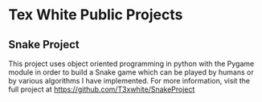 # Tex White Public Projects

## Snake Project

This project uses object oriented programming in python with the Pygame module in order to build a Snake game which can be played by humans or by various algorithms I have implemented. For more information, visit the full project at https://github.com/T3xwhite/SnakeProject
